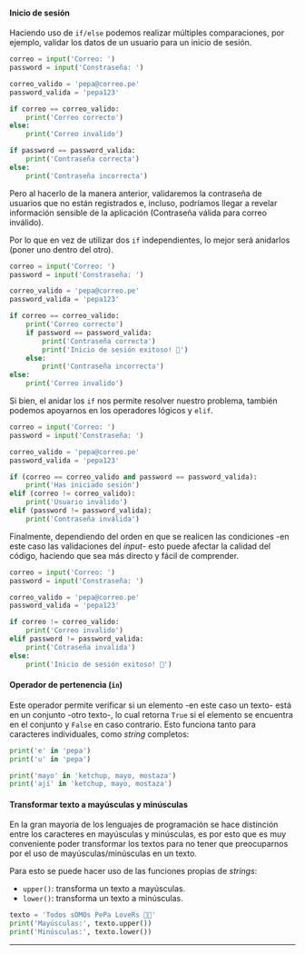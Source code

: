 #### Inicio de sesión

Haciendo uso de `if/else` podemos realizar múltiples comparaciones, por ejemplo, validar los datos de un usuario para un inicio de sesión.
```python
correo = input('Correo: ')
password = input('Constraseña: ')

correo_valido = 'pepa@correo.pe'
password_valida = 'pepa123'

if correo == correo_valido:
    print('Correo correcto')
else:
    print('Correo invalido')

if password == password_valida:
    print('Contraseña correcta')
else:
    print('Contraseña incorrecta')
```

Pero al hacerlo de la manera anterior, validaremos la contraseña de usuarios que no están registrados e, incluso, podríamos llegar a revelar información sensible de la aplicación (Contraseña válida para correo inválido).

Por lo que en vez de utilizar dos `if` independientes, lo mejor será anidarlos (poner uno dentro del otro).
```python
correo = input('Correo: ')
password = input('Constraseña: ')

correo_valido = 'pepa@correo.pe'
password_valida = 'pepa123'

if correo == correo_valido:
    print('Correo correcto')
    if password == password_valida:
        print('Contraseña correcta')
        print('Inicio de sesión exitoso! 🐢')
    else:
        print('Contraseña incorrecta')
else:
    print('Correo invalido')
```

Si bien, el anidar los `if` nos permite resolver nuestro problema, también podemos apoyarnos en los operadores lógicos y `elif`.
```python
correo = input('Correo: ')
password = input('Constraseña: ')

correo_valido = 'pepa@correo.pe'
password_valida = 'pepa123'

if (correo == correo_valido and password == password_valida):
    print('Has iniciado sesión')
elif (correo != correo_valido):
    print('Usuario inválido')
elif (password != password_valida):
    print('Contraseña inválida')
```

Finalmente, dependiendo del orden en que se realicen las condiciones -en este caso las validaciones del _input_- esto puede afectar la calidad del código, haciendo que sea más directo y fácil de comprender.
```python
correo = input('Correo: ')
password = input('Constraseña: ')

correo_valido = 'pepa@correo.pe'
password_valida = 'pepa123'

if correo != correo_valido:
    print('Correo invalido')
elif password != password_valida:
    print('Cotraseña invalida')
else:
    print('Inicio de sesión exitoso! 🐢')
```

#### Operador de pertenencia (`in`)

Este operador permite verificar si un elemento -en este caso un texto- está en un conjunto -otro texto-, lo cual retorna `True` si el elemento se encuentra en el conjunto y `False` en caso contrario. Esto funciona tanto para caracteres individuales, como _string_ completos:
```python
print('e' in 'pepa')
print('u' in 'pepa')

print('mayo' in 'ketchup, mayo, mostaza')
print('ají' in 'ketchup, mayo, mostaza')
```

#### Transformar texto a mayúsculas y minúsculas

En la gran mayoría de los lenguajes de programación se hace distinción entre los caracteres en mayúsculas y minúsculas, es por esto que es muy conveniente poder transformar los textos para no tener que preocuparnos por el uso de mayúsculas/minúsculas en un texto.

Para esto se puede hacer uso de las funciones propias de _strings_:
- `upper()`: transforma un texto a mayúsculas.
- `lower()`: transforma un texto a minúsculas.
```python
texto = 'Todos sOMOs PePa LoveRs 🐢💖'
print('Mayúsculas:', texto.upper())
print('Minúsculas:', texto.lower())
```

---